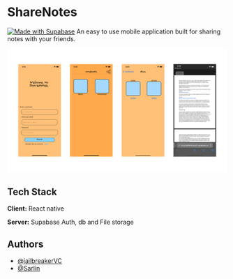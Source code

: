 # ShareNotes

[![Made with Supabase](https://supabase.com/badge-made-with-supabase-dark.svg)](https://supabase.com)
An easy to use mobile application built for sharing notes with your friends.

![sharenotes ui](public/sharenoteUI.png)

## Tech Stack

**Client:** React native

**Server:** Supabase Auth, db and File storage

## Authors

- [@jailbreakerVC](https://www.github.com/jailbreakerVC)
- [@Sarlin](https://github.com/Sarlin-7757)
